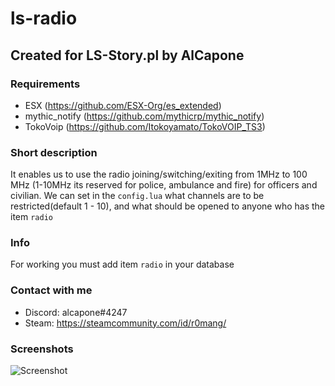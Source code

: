 # ls-radio

## Created for LS-Story.pl by AlCapone

### Requirements
* ESX (https://github.com/ESX-Org/es_extended)
* mythic_notify (https://github.com/mythicrp/mythic_notify)
* TokoVoip (https://github.com/Itokoyamato/TokoVOIP_TS3)

### Short description

It enables us to use the radio joining/switching/exiting from 1MHz to 100 MHz (1-10MHz its reserved for police, ambulance and fire) for officers and civilian. We can set in the `config.lua` what channels are to be restricted(default 1 - 10), and what should be opened to anyone who has the item `radio`

### Info

For working you must add item `radio` in your database


### Contact with me

* Discord: alcapone#4247
* Steam: https://steamcommunity.com/id/r0mang/

### Screenshots

![Screenshot](https://i.imgur.com/TtcLelA.jpg)
